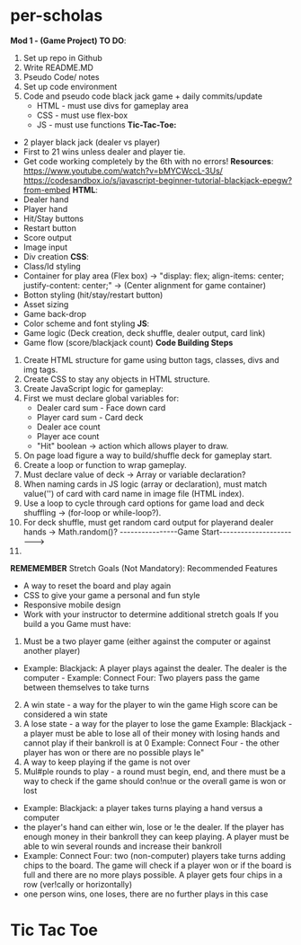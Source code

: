 # per-scholas
**Mod 1 - (Game Project) TO DO**:
1. Set up repo in Github
2. Write README.MD
3. Pseudo Code/ notes
4. Set up code environment
5. Code and pseudo code black jack game + daily commits/update
    - HTML - must use divs for gameplay area
    - CSS - must use flex-box
    - JS - must use functions
**Tic-Tac-Toe:**
 - 2 player black jack (dealer vs player)
 - First to 21 wins unless dealer and player tie.
 - Get code working completely by the 6th with no errors!
**Resources**:
https://www.youtube.com/watch?v=bMYCWccL-3Us/
https://codesandbox.io/s/javascript-beginner-tutorial-blackjack-epegw?from-embed
**HTML**:
 - Dealer hand
 - Player hand
 - Hit/Stay buttons
 - Restart button
 - Score output
 - Image input
 - Div creation
**CSS**:
 - Class/Id styling
 - Container for play area (Flex box) -> "display: flex; align-items: center; justify-content: center;" -> (Center alignment for game container)
 - Botton styling (hit/stay/restart button)
 - Asset sizing
 - Game back-drop
 - Color scheme and font styling
**JS**:
 - Game logic (Deck creation, deck shuffle, dealer output, card link)
 - Game flow (score/blackjack count)
**Code Building Steps**
 1. Create HTML structure for game using button tags, classes, divs and img tags.
 2. Create CSS to stay any objects in HTML structure.
 3. Create JavaScript logic for gameplay:
 4. First we must declare global variables for:
    - Dealer card sum       - Face down card
    - Player card sum       - Card deck
    - Dealer ace count
    - Player ace count
    - "Hit" boolean -> action which allows player to draw.
 5. On page load figure a way to build/shuffle deck for gameplay start.
 6. Create a loop or function to wrap gameplay.
 7. Must declare value of deck -> Array or variable declaration?
 8. When naming cards in JS logic (array or declaration), must match value('') of card with card name in image file (HTML index).
 9. Use a loop to cycle through card options for game load and deck shuffling -> (for-loop or while-loop?).
 10. For deck shuffle, must get random card output for playerand dealer hands -> Math.random()?
 ----------------Game Start----------------------->
 11.
**REMEMEMBER**
 Stretch Goals (Not Mandatory):
Recommended Features
- A way to reset the board and play again
- CSS to give your game a personal and fun style
- Responsive mobile design
- Work with your instructor to determine additional stretch goals
 If you build a you Game must have:
1. Must be a two player game (either against the computer or against another player)
- Example: Blackjack: A player plays against the dealer. The dealer is the computer - Example: Connect Four: Two players pass the game between themselves to take turns
2. A win state - a way for the player to win the game High score can be considered a win state
3. A lose state - a way for the player to lose the game
Example: Blackjack - a player must be able to lose all of their money with losing hands and cannot play if their bankroll is at 0
Example: Connect Four - the other player has won or there are no possible plays le"
4. A way to keep playing if the game is not over
5. Mul#ple rounds to play - a round must begin, end, and there must be a way to check if the game should con!nue or the overall game is won or lost
- Example: Blackjack: a player takes turns playing a hand versus a computer
- the player's hand can either win, lose or !e the dealer. If the player has enough money in their bankroll they can keep playing. A player must be able to win several rounds and increase their bankroll
- Example: Connect Four: two (non-computer) players take turns adding chips to the board. The game will check if a player won or if the board is full and there are no more plays possible. A player gets four chips in a row (ver!cally or horizontally)
- one person wins, one loses, there are no further plays in this case
# Tic Tac Toe